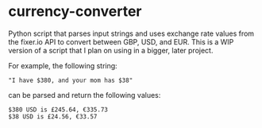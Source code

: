 # currency-converter
Python script that parses input strings and uses exchange rate values from the fixer.io API to convert between GBP, USD, and EUR. This is a WIP version of a script that I plan on using in a bigger, later project.


For example, the following string:

    "I have $380, and your mom has $38"

can be parsed and return the following values:

    $380 USD is £245.64, €335.73
    $38 USD is £24.56, €33.57

